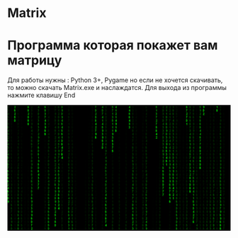 # Matrix

Программа которая покажет вам матрицу
======================================
Для работы нужны : Python 3+, Pygame но если не хочется скачивать, то можно скачать Matrix.exe и наслаждатся.
Для выхода из программы нажмите клавишу End

![](matrix.png)
